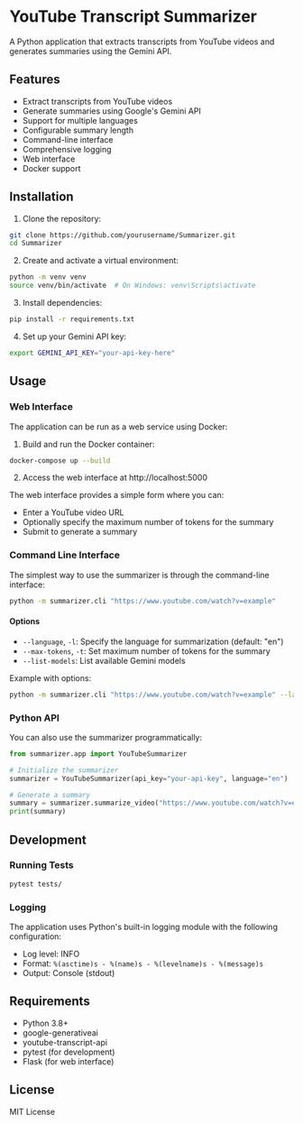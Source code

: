# YouTube Transcript Summarizer

A Python application that extracts transcripts from YouTube videos and generates summaries using the Gemini API.

## Features

- Extract transcripts from YouTube videos
- Generate summaries using Google's Gemini API
- Support for multiple languages
- Configurable summary length
- Command-line interface
- Comprehensive logging
- Web interface
- Docker support

## Installation

1. Clone the repository:
```bash
git clone https://github.com/yourusername/Summarizer.git
cd Summarizer
```

2. Create and activate a virtual environment:
```bash
python -m venv venv
source venv/bin/activate  # On Windows: venv\Scripts\activate
```

3. Install dependencies:
```bash
pip install -r requirements.txt
```

4. Set up your Gemini API key:
```bash
export GEMINI_API_KEY="your-api-key-here"
```

## Usage

### Web Interface

The application can be run as a web service using Docker:

1. Build and run the Docker container:
```bash
docker-compose up --build
```

2. Access the web interface at http://localhost:5000

The web interface provides a simple form where you can:
- Enter a YouTube video URL
- Optionally specify the maximum number of tokens for the summary
- Submit to generate a summary

### Command Line Interface

The simplest way to use the summarizer is through the command-line interface:

```bash
python -m summarizer.cli "https://www.youtube.com/watch?v=example"
```

#### Options

- `--language`, `-l`: Specify the language for summarization (default: "en")
- `--max-tokens`, `-t`: Set maximum number of tokens for the summary
- `--list-models`: List available Gemini models

Example with options:
```bash
python -m summarizer.cli "https://www.youtube.com/watch?v=example" --language es --max-tokens 500
```

### Python API

You can also use the summarizer programmatically:

```python
from summarizer.app import YouTubeSummarizer

# Initialize the summarizer
summarizer = YouTubeSummarizer(api_key="your-api-key", language="en")

# Generate a summary
summary = summarizer.summarize_video("https://www.youtube.com/watch?v=example")
print(summary)
```

## Development

### Running Tests

```bash
pytest tests/
```

### Logging

The application uses Python's built-in logging module with the following configuration:
- Log level: INFO
- Format: `%(asctime)s - %(name)s - %(levelname)s - %(message)s`
- Output: Console (stdout)

## Requirements

- Python 3.8+
- google-generativeai
- youtube-transcript-api
- pytest (for development)
- Flask (for web interface)

## License

MIT License